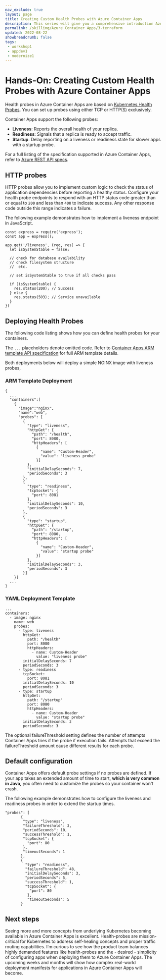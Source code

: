 ```yaml
---
nav_exclude: true
layout: page
title: Creating Custom Health Probes with Azure Container Apps
description: This series will give you a comprehensive introduction Azure Container Apps.
permalink: /skilling/Azure Container Apps/3-terraform
updated: 2022-08-22
showbreadcrumb: false
tags:
 - workshop1
 - appdev1
 - modernize1
---
```


# Hands-On: Creating Custom Health Probes with Azure Container Apps

Health probes in Azure Container Apps are based on [Kubernetes Health Probes](https://kubernetes.io/docs/tasks/configure-pod-container/configure-liveness-readiness-startup-probes/). You can set up probes using either TCP or HTTP(S) exclusively.

Container Apps support the following probes:

*   **Liveness**: Reports the overall health of your replica.
*   **Readiness**: Signals that a replica is ready to accept traffic.
*   **Startup**: Delay reporting on a liveness or readiness state for slower apps with a startup probe.

For a full listing of the specification supported in Azure Container Apps, refer to [Azure REST API specs](https://github.com/Azure/azure-rest-api-specs/blob/main/specification/app/resource-manager/Microsoft.App/stable/2022-03-01/CommonDefinitions.json#L119-L236).

## HTTP probes

HTTP probes allow you to implement custom logic to check the status of application dependencies before reporting a healthy status. Configure your health probe endpoints to respond with an HTTP status code greater than or equal to `200` and less than `400` to indicate success. Any other response code outside this range indicates a failure.

The following example demonstrates how to implement a liveness endpoint in JavaScript.

```
const express = require('express');
const app = express();

app.get('/liveness', (req, res) => {
  let isSystemStable = false;

  // check for database availability
  // check filesystem structure
  //  etc.

  // set isSystemStable to true if all checks pass

  if (isSystemStable) {
    res.status(200); // Success
  } else {
    res.status(503); // Service unavailable
  }
})
```

## Deploying Health Probes

The following code listing shows how you can define health probes for your containers.

The `...` placeholders denote omitted code. Refer to [Container Apps ARM template API specification](https://docs.microsoft.com/en-us/azure/container-apps/azure-resource-manager-api-spec) for full ARM template details.

Both deployments below will deploy a simple NGINX image with liveness probes,

### ARM Template Deployment

```
{
  ...
  "containers":[
    {
      "image":"nginx",
      "name":"web",
      "probes": [
        {
          "type": "liveness",
          "httpGet": {
            "path": "/health",
            "port": 8080,
            "httpHeaders": [
              {
                "name": "Custom-Header",
                "value": "liveness probe"
              }]
          },
          "initialDelaySeconds": 7,
          "periodSeconds": 3
        },
        {
          "type": "readiness",
          "tcpSocket": {
            "port": 8081
          },
          "initialDelaySeconds": 10,
          "periodSeconds": 3
        },
        {
          "type": "startup",
          "httpGet": {
            "path": "/startup",
            "port": 8080,
            "httpHeaders": [
              {
                "name": "Custom-Header",
                "value": "startup probe"
              }]
          },
          "initialDelaySeconds": 3,
          "periodSeconds": 3
        }]
    }]
  ...
}
```

### YAML Deployment Template

```
...
containers:
  - image: nginx
    name: web
    probes:
      - type: liveness
        httpGet:
          path: "/health"
          port: 8080
          httpHeaders:
            - name: Custom-Header
              value: "liveness probe"
        initialDelaySeconds: 7
        periodSeconds: 3
      - type: readiness
        tcpSocket:
          port: 8081
        initialDelaySeconds: 10
        periodSeconds: 3
      - type: startup
        httpGet:
          path: "/startup"
          port: 8080
          httpHeaders:
            - name: Custom-Header
              value: "startup probe"
        initialDelaySeconds: 3
        periodSeconds: 3
```

The optional failureThreshold setting defines the number of attempts Container Apps tries if the probe if execution fails. Attempts that exceed the failureThreshold amount cause different results for each probe.

## Default configuration

Container Apps offers default probe settings if no probes are defined. If your app takes an extended amount of time to start, **which is very common in Java,** you often need to customize the probes so your container won't crash.

The following example demonstrates how to configure the liveness and readiness probes in order to extend the startup times.

```
"probes": [
       {
        "type": "liveness",
        "failureThreshold": 3,
        "periodSeconds": 10,
        "successThreshold": 1,
        "tcpSocket": {
          "port": 80
        },
        "timeoutSeconds": 1
       },
       {
         "type": "readiness",
         "failureThreshold": 48,
         "initialDelaySeconds": 3,
         "periodSeconds": 5,
         "successThreshold": 1,
         "tcpSocket": {
           "port": 80
          },
          "timeoutSeconds": 5
       }
```

## Next steps

Seeing more and more concepts from underlying Kubernetes becoming available in Azure Container Apps is excellent. Health-probes are mission-critical for Kubernetes to address self-healing concepts and proper traffic routing capabilities. I’m curious to see how the product team balances highly demanded features like health-probes and the - desired - simplicity of configuring apps when deploying them to Azure Container Apps. The upcoming weeks and months will show how complex real-world deployment manifests for applications in Azure Container Apps will become.

